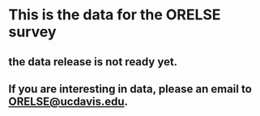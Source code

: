 # This is the data for the ORELSE survey 
## the data release is not ready yet. 
## If you are interesting in data, please an email to ORELSE@ucdavis.edu. 
